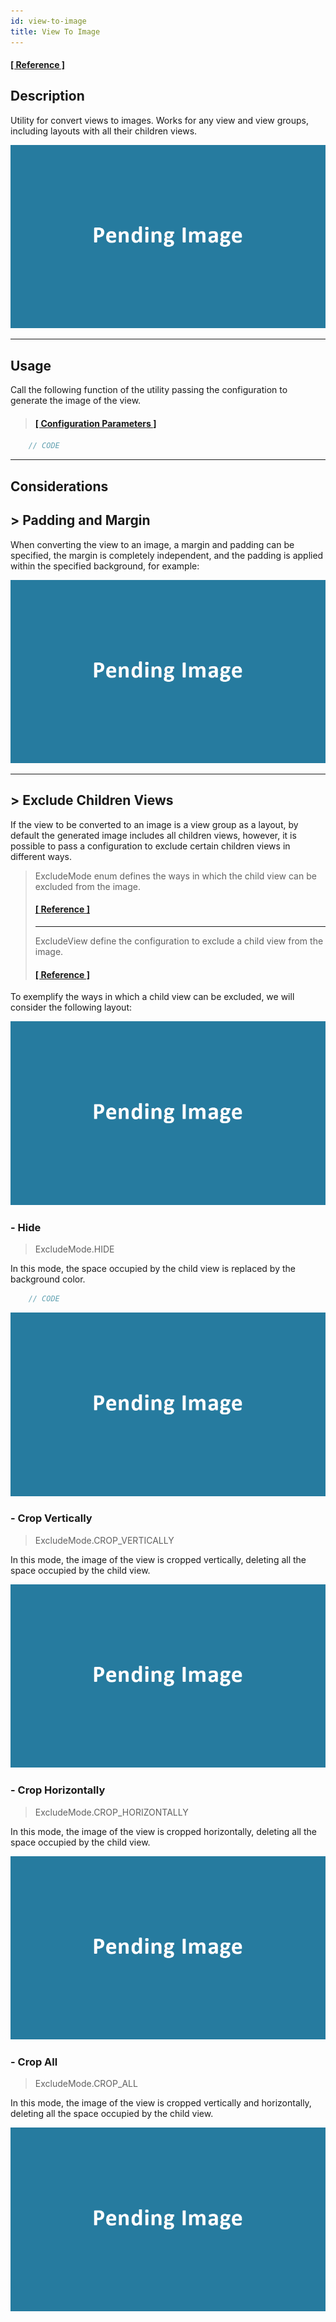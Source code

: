 ```yaml
---
id: view-to-image
title: View To Image
---
```


#### <a href="../reference/androidutils/com.jeovanimartinez.androidutils.web/-system-web-browser/index.html" target="_blank"><b>[ Reference ]</b></a>

## Description

Utility for convert views to images. Works for any view and view groups, including layouts with all their children views.

![img](../img/pending-image.png)

---

## Usage

Call the following function of the utility passing the configuration to generate the image of the view.

> #### <a href="../reference/androidutils/com.jeovanimartinez.androidutils.about/-about-app-config/index.html" target="_blank"><b>[ Configuration Parameters  ]</b></a>

```kotlin
    // CODE
```

---

## Considerations

## > Padding and Margin

When converting the view to an image, a margin and padding can be specified, the margin is completely independent, and the padding is applied within 
the specified background, for example:

![img](../img/pending-image.png)

---

## > Exclude Children Views

If the view to be converted to an image is a view group as a layout, by default the generated image includes all children views, however, it is 
possible to pass a configuration to exclude certain children views in different ways.

> ExcludeMode enum defines the ways in which the child view can be excluded from the image.
> #### <a href="../reference/androidutils/com.jeovanimartinez.androidutils.watermark.config/-watermark-position/index.html" target="_blank"><b>[ Reference ]</b></a>
> ---
> ExcludeView define the configuration to exclude a child view from the image.
> #### <a href="../reference/androidutils/com.jeovanimartinez.androidutils.watermark.config/-watermark-position/index.html" target="_blank"><b>[ Reference ]</b></a>

To exemplify the ways in which a child view can be excluded, we will consider the following layout:

![img](../img/pending-image.png)

### - Hide

> ExcludeMode.HIDE

In this mode, the space occupied by the child view is replaced by the background color.

```kotlin
    // CODE
```

![img](../img/pending-image.png)

### - Crop Vertically

> ExcludeMode.CROP_VERTICALLY

In this mode, the image of the view is cropped vertically, deleting all the space occupied by the child view.

![img](../img/pending-image.png)

### - Crop Horizontally

> ExcludeMode.CROP_HORIZONTALLY

In this mode, the image of the view is cropped horizontally, deleting all the space occupied by the child view.

![img](../img/pending-image.png)

### - Crop All

> ExcludeMode.CROP_ALL

In this mode, the image of the view is cropped vertically and horizontally, deleting all the space occupied by the child view.

![img](../img/pending-image.png)

